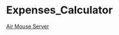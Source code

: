 # Expenses_Calculator

<a href="https://github.com/vamshidhar281997/Expenses_Calculator">Air Mouse Server</a>
